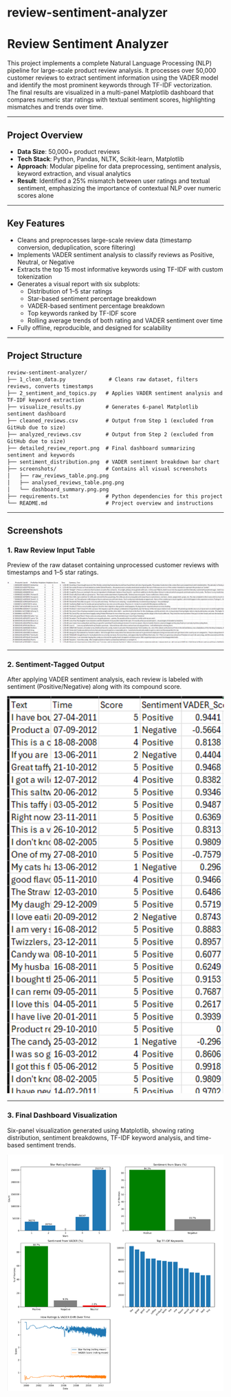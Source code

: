 # review-sentiment-analyzer
# Review Sentiment Analyzer

This project implements a complete Natural Language Processing (NLP) pipeline for large-scale product review analysis. It processes over 50,000 customer reviews to extract sentiment information using the VADER model and identify the most prominent keywords through TF-IDF vectorization. The final results are visualized in a multi-panel Matplotlib dashboard that compares numeric star ratings with textual sentiment scores, highlighting mismatches and trends over time.

---

## Project Overview

- **Data Size**: 50,000+ product reviews
- **Tech Stack**: Python, Pandas, NLTK, Scikit-learn, Matplotlib
- **Approach**: Modular pipeline for data preprocessing, sentiment analysis, keyword extraction, and visual analytics
- **Result**: Identified a 25% mismatch between user ratings and textual sentiment, emphasizing the importance of contextual NLP over numeric scores alone

---

## Key Features

- Cleans and preprocesses large-scale review data (timestamp conversion, deduplication, score filtering)
- Implements VADER sentiment analysis to classify reviews as Positive, Neutral, or Negative
- Extracts the top 15 most informative keywords using TF-IDF with custom tokenization
- Generates a visual report with six subplots:
  - Distribution of 1–5 star ratings
  - Star-based sentiment percentage breakdown
  - VADER-based sentiment percentage breakdown
  - Top keywords ranked by TF-IDF score
  - Rolling average trends of both rating and VADER sentiment over time
- Fully offline, reproducible, and designed for scalability

---
## Project Structure
```text
review-sentiment-analyzer/
├── 1_clean_data.py              # Cleans raw dataset, filters reviews, converts timestamps
├── 2_sentiment_and_topics.py   # Applies VADER sentiment analysis and TF-IDF keyword extraction
├── visualize_results.py        # Generates 6-panel Matplotlib sentiment dashboard
├── cleaned_reviews.csv         # Output from Step 1 (excluded from GitHub due to size)
├── analyzed_reviews.csv        # Output from Step 2 (excluded from GitHub due to size)
├── detailed_review_report.png  # Final dashboard summarizing sentiment and keywords
├── sentiment_distribution.png  # VADER sentiment breakdown bar chart
├── screenshots/                # Contains all visual screenshots
│   ├── raw_reviews_table.png.png
│   ├── analysed_reviews_table.png.png
│   └── dashboard_summary.png.png
├── requirements.txt            # Python dependencies for this project
└── README.md                   # Project overview and instructions
```

---

## Screenshots

### 1. Raw Review Input Table

Preview of the raw dataset containing unprocessed customer reviews with timestamps and 1–5 star ratings.

<p align="center">
  <img src="Screenshots/raw_reviews_table.png.png" width="700" alt="Raw Review Table">
</p>

---

### 2. Sentiment-Tagged Output

After applying VADER sentiment analysis, each review is labeled with sentiment (Positive/Negative) along with its compound score.

<p align="center">
  <img src="Screenshots/analysed_reviews_table.png.png" width="700" alt="Analyzed Sentiment Table">
</p>

---

### 3. Final Dashboard Visualization

Six-panel visualization generated using Matplotlib, showing rating distribution, sentiment breakdowns, TF-IDF keyword analysis, and time-based sentiment trends.

<p align="center">
  <img src="Screenshots/dashboard_summary.png.png" width="800" alt="Dashboard Summary Visualization">
</p>
